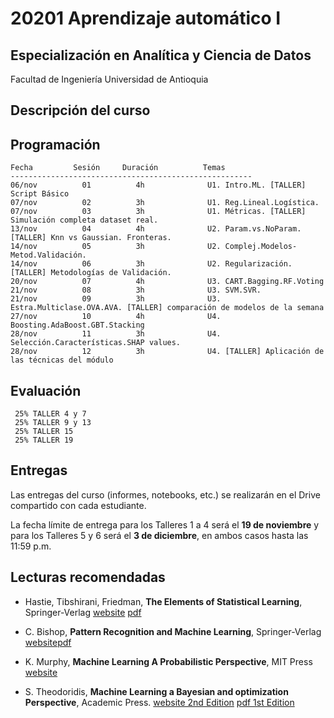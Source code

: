 # 20201 Aprendizaje automático I

## Especialización en Analítica y Ciencia de Datos
Facultad de Ingeniería
Universidad de Antioquia


## Descripción del curso

## Programación
                        
    Fecha         Sesión     Duración          Temas  
    ------------------------------------------------------
    06/nov          01          4h              U1. Intro.ML. [TALLER] Script Básico     
    07/nov          02          3h              U1. Reg.Lineal.Logística.
    07/nov          03          3h              U1. Métricas. [TALLER] Simulación completa dataset real.
    13/nov          04          4h              U2. Param.vs.NoParam. [TALLER] Knn vs Gaussian. Fronteras.     
    14/nov          05          3h              U2. Complej.Modelos-Metod.Validación.
    14/nov          06          3h              U2. Regularización. [TALLER] Metodologías de Validación.
    20/nov          07          4h              U3. CART.Bagging.RF.Voting      
    21/nov          08          3h              U3. SVM.SVR. 
    21/nov          09          3h              U3. Estra.Multiclase.OVA.AVA. [TALLER] comparación de modelos de la semana
    27/nov          10          4h              U4. Boosting.AdaBoost.GBT.Stacking    
    28/nov          11          3h              U4. Selección.Características.SHAP values.
    28/nov          12          3h              U4. [TALLER] Aplicación de las técnicas del módulo
        
    
## Evaluación
 
     25% TALLER 4 y 7
     25% TALLER 9 y 13
     25% TALLER 15
     25% TALLER 19

## Entregas

Las entregas del curso (informes, notebooks, etc.) se realizarán en el Drive compartido con cada estudiante.

La fecha límite de entrega para los Talleres 1 a 4 será el **19 de noviembre** y para los Talleres 5 y 6 será el **3 de diciembre**, en ambos casos hasta las 11:59 p.m.

## Lecturas recomendadas

- Hastie, Tibshirani, Friedman, **The Elements of Statistical Learning**, Springer-Verlag [website](https://web.stanford.edu/~hastie/ElemStatLearn/) [pdf](https://web.stanford.edu/~hastie/ElemStatLearn/printings/ESLII_print12.pdf)

- C. Bishop, **Pattern Recognition and Machine Learning**, Springer-Verlag [website](https://www.springer.com/gp/book/9780387310732)[pdf](http://users.isr.ist.utl.pt/~wurmd/Livros/school/Bishop%20-%20Pattern%20Recognition%20And%20Machine%20Learning%20-%20Springer%20%202006.pdf)

- K. Murphy, **Machine Learning A Probabilistic Perspective**, MIT Press [website](https://mitpress.mit.edu/books/machine-learning-1)

- S. Theodoridis, **Machine Learning a Bayesian and optimization Perspective**, Academic Press. [website 2nd Edition](https://www.elsevier.com/books/machine-learning/theodoridis/978-0-12-818803-3#:~:text=Description,learning%2C%20namely%20regression%20and%20classification.) [pdf 1st Edition](https://iie.fing.edu.uy/~nacho/docs/libros/machine_learning_a_bayesian_perspective.pdf)
